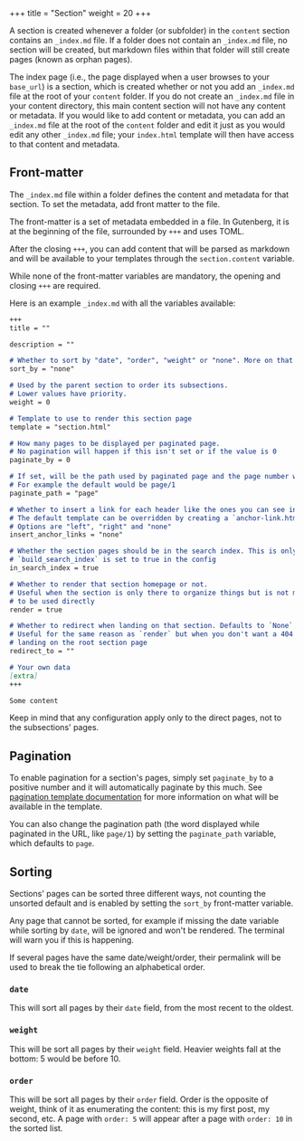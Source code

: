 +++
title = "Section"
weight = 20
+++

A section is created whenever a folder (or subfolder) in the `content` section contains an 
`_index.md` file.  If a folder does not contain an `_index.md` file, no section will be 
created, but markdown files within that folder will still create pages (known as orphan pages).

The index page (i.e., the page displayed when a user browses to your `base_url`) is a section, 
which is created whether or not you add an `_index.md` file at the root of your `content` folder.
If you do not create an `_index.md` file in your content directory, this main content section will
not have any content or metadata.  If you would like to add content or metadata, you can add an
`_index.md` file at the root of the `content` folder and edit it just as you would edit any other
`_index.md` file; your `index.html` template will then have access to that content and metadata.

## Front-matter

The `_index.md` file within a folder defines the content and metadata for that section.  To set
the metadata, add front matter to the file.

The front-matter is a set of metadata embedded in a file. In Gutenberg,
it is at the beginning of the file, surrounded by `+++` and uses TOML.

After the closing `+++`, you can add content that will be parsed as markdown and will be available
to your templates through the `section.content` variable.

While none of the front-matter variables are mandatory, the opening and closing `+++` are required.

Here is an example `_index.md` with all the variables available:


```md
+++
title = ""

description = ""

# Whether to sort by "date", "order", "weight" or "none". More on that below
sort_by = "none"

# Used by the parent section to order its subsections.
# Lower values have priority.
weight = 0

# Template to use to render this section page
template = "section.html"

# How many pages to be displayed per paginated page.
# No pagination will happen if this isn't set or if the value is 0
paginate_by = 0

# If set, will be the path used by paginated page and the page number will be appended after it.
# For example the default would be page/1
paginate_path = "page"

# Whether to insert a link for each header like the ones you can see in this site if you hover one
# The default template can be overridden by creating a `anchor-link.html` in the `templates` directory
# Options are "left", "right" and "none"
insert_anchor_links = "none"

# Whether the section pages should be in the search index. This is only used if
# `build_search_index` is set to true in the config
in_search_index = true

# Whether to render that section homepage or not.
# Useful when the section is only there to organize things but is not meant
# to be used directly
render = true

# Whether to redirect when landing on that section. Defaults to `None`.
# Useful for the same reason as `render` but when you don't want a 404 when
# landing on the root section page
redirect_to = ""

# Your own data
[extra]
+++

Some content
```

Keep in mind that any configuration apply only to the direct pages, not to the subsections' pages.

## Pagination

To enable pagination for a section's pages, simply set `paginate_by` to a positive number and it will automatically
paginate by this much. See [pagination template documentation](./documentation/templates/pagination.md) for more information
on what will be available in the template.

You can also change the pagination path (the word displayed while paginated in the URL, like `page/1`)
by setting the `paginate_path` variable, which defaults to `page`.

## Sorting
Sections' pages can be sorted three different ways, not counting the unsorted default and
is enabled by setting the `sort_by` front-matter variable.

Any page that cannot be sorted, for example if missing the date variable while sorting by `date`, will be ignored and
won't be rendered. The terminal will warn you if this is happening.

If several pages have the same date/weight/order, their permalink will be used to break the tie following
an alphabetical order.

### `date`
This will sort all pages by their `date` field, from the most recent to the oldest.

### `weight`
This will be sort all pages by their `weight` field. Heavier weights fall at the bottom: 5 would be before 10.

### `order`
This will be sort all pages by their `order` field. Order is the opposite of weight, think of it as enumerating
the content: this is my first post, my second, etc. A page with `order: 5` will appear after a page with `order: 10` in the sorted list.


